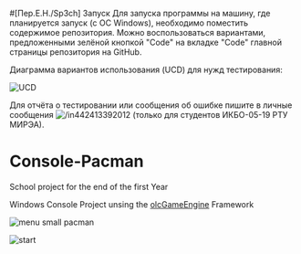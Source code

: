 #[Пер.Е.Н./Sp3ch] Запуск
Для запуска программы на машину, где планируется запуск (с ОС Windows), необходимо поместить содержимое репозитория. Можно воспользоваться вариантами, предложенными зелёной кнопкой "Code" на вкладке "Code" главной страницы репозитория на GitHub.

Диаграмма вариантов использования (UCD) для нужд тестирования:

![UCD](https://psv4.userapi.com/c534536/u167187618/docs/d50/1de9d1ccb404/UseCase_drawio.png?extra=EJ7rQ73x7rg1yEmhfVQaPIDL_Nj9egkr5IXAAykg5z1ck1-ZPHZh24KYobelj791K3ByBHtZ4QIF_LzSx74ePfAMj4idBmtJFqU9Iqy4NlLFfOEa20ErwjsNrcF7towLcQb2jLtpkYD3dCslwOCNanwB)


Для отчёта о тестировании или сообщения об ошибке пишите в личные сообщения ![/in442413392012](https://vk.com/in442413392012) (только для студентов ИКБО-05-19 РТУ МИРЭА).

# Console-Pacman
School project for the end of the first Year

Windows Console Project unsing the [olcGameEngine](https://onelonecoder.com/) Framework


![menu small pacman](https://user-images.githubusercontent.com/25801046/50981190-b7d3c780-14fa-11e9-904c-8d5eab7e8ccc.PNG)

![start](https://user-images.githubusercontent.com/25801046/50981194-baceb800-14fa-11e9-9a17-012e05925922.PNG)
